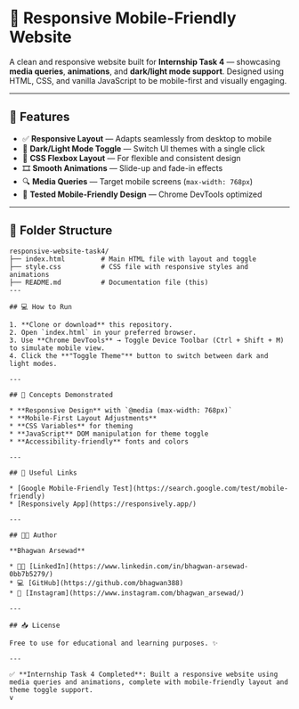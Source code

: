 # 📱 Responsive Mobile-Friendly Website

A clean and responsive website built for **Internship Task 4** — showcasing **media queries**, **animations**, and **dark/light mode support**. Designed using HTML, CSS, and vanilla JavaScript to be mobile-first and visually engaging.

---

## 🌟 Features

* ✅ **Responsive Layout** — Adapts seamlessly from desktop to mobile
* 🎨 **Dark/Light Mode Toggle** — Switch UI themes with a single click
* 🧩 **CSS Flexbox Layout** — For flexible and consistent design
* 🎞️ **Smooth Animations** — Slide-up and fade-in effects
* 🔍 **Media Queries** — Target mobile screens (`max-width: 768px`)
* 📱 **Tested Mobile-Friendly Design** — Chrome DevTools optimized

---

## 📂 Folder Structure

```
responsive-website-task4/
├── index.html         # Main HTML file with layout and toggle
├── style.css          # CSS file with responsive styles and animations
├── README.md          # Documentation file (this)
---

## 💻 How to Run

1. **Clone or download** this repository.
2. Open `index.html` in your preferred browser.
3. Use **Chrome DevTools** → Toggle Device Toolbar (Ctrl + Shift + M) to simulate mobile view.
4. Click the **"Toggle Theme"** button to switch between dark and light modes.

---

## 📘 Concepts Demonstrated

* **Responsive Design** with `@media (max-width: 768px)`
* **Mobile-First Layout Adjustments**
* **CSS Variables** for theming
* **JavaScript** DOM manipulation for theme toggle
* **Accessibility-friendly** fonts and colors

---

## 🔗 Useful Links

* [Google Mobile-Friendly Test](https://search.google.com/test/mobile-friendly)
* [Responsively App](https://responsively.app/)

---

## 👨‍💻 Author

**Bhagwan Arsewad**

* 🧑‍💼 [LinkedIn](https://www.linkedin.com/in/bhagwan-arsewad-0bb7b5279/)
* 💻 [GitHub](https://github.com/bhagwan388)
* 📸 [Instagram](https://www.instagram.com/bhagwan_arsewad/)

---

## 📥 License

Free to use for educational and learning purposes. ✨

---

✅ **Internship Task 4 Completed**: Built a responsive website using media queries and animations, complete with mobile-friendly layout and theme toggle support.
v